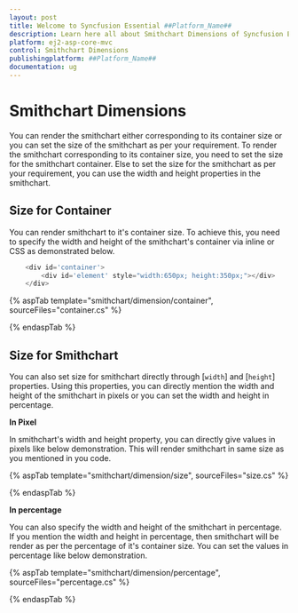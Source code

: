 ```yaml
---
layout: post
title: Welcome to Syncfusion Essential ##Platform_Name##
description: Learn here all about Smithchart Dimensions of Syncfusion Essential ##Platform_Name## widgets based on HTML5 and jQuery.
platform: ej2-asp-core-mvc
control: Smithchart Dimensions
publishingplatform: ##Platform_Name##
documentation: ug
---
```



# Smithchart Dimensions

You can render the smithchart either corresponding to its container size or you can set the size of the smithchart as per your requirement. To render the smithchart corresponding to its container size, you need to set the size for the smithchart container. Else to set the size for the smithchart as per your requirement, you can use the width and height properties in the smithchart.

## Size for Container

You can render smithchart to it's container size. To achieve this, you need to specify the width and height of the smithchart's container via inline or CSS as demonstrated below.

```javascript
    <div id='container'>
        <div id='element' style="width:650px; height:350px;"></div>
    </div>
```

{% aspTab template="smithchart/dimension/container", sourceFiles="container.cs" %}

{% endaspTab %}

## Size for Smithchart

<!-- markdownlint-disable MD036 -->

You can also set size for smithchart directly through [`width`] and [`height`] properties. Using this properties, you can directly mention the width and height of the smithchart in pixels or you can set the width and height in percentage.

**In Pixel**

In smithchart's width and height property, you can directly give values in pixels like below demonstration. This will render smithchart in same size as you mentioned in you code.

{% aspTab template="smithchart/dimension/size", sourceFiles="size.cs" %}

{% endaspTab %}

**In percentage**

You can also specify the width and height of the smithchart in percentage. If you mention the width and height in percentage, then smithchart will be render as per the percentage of it's container size. You can set the values in percentage like below demonstration.

{% aspTab template="smithchart/dimension/percentage", sourceFiles="percentage.cs" %}

{% endaspTab %}